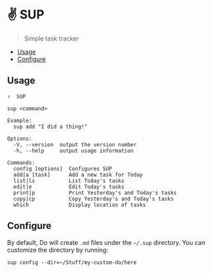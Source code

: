 # ✌️ SUP

> Simple task tracker

<!-- START doctoc generated TOC please keep comment here to allow auto update -->
<!-- DON'T EDIT THIS SECTION, INSTEAD RE-RUN doctoc TO UPDATE -->

- [Usage](#usage)
- [Configure](#configure)

<!-- END doctoc generated TOC please keep comment here to allow auto update -->

## Usage

```
✌️  SUP

sup <command>

Example:
  sup add "I did a thing!"

Options:
  -V, --version  output the version number
  -h, --help     output usage information

Commands:
  config [options]  Configures SUP
  add|a [task]      Add a new task for Today
  list|ls           List Today's tasks
  edit|e            Edit Today's tasks
  print|p           Print Yesterday's and Today's tasks
  copy|cp           Copy Yesterday's and Today's tasks
  which             Display location of tasks
```

## Configure

By default, Do will create `.md` files under the `~/.sup` directory. You can customize the directory by running:

```
sup config --dir=~/Stuff/my-custom-do/here
```
